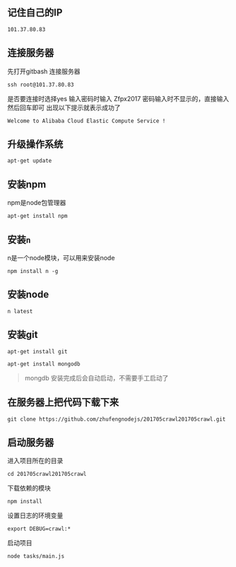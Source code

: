 ## 记住自己的IP
```
101.37.80.83
```

## 连接服务器
先打开gitbash
连接服务器
```
ssh root@101.37.80.83
```

是否要连接时选择yes
输入密码时输入 Zfpx2017
密码输入时不显示的，直接输入然后回车即可
出现以下提示就表示成功了

```
Welcome to Alibaba Cloud Elastic Compute Service !
```

## 升级操作系统
```
apt-get update
```

## 安装npm
npm是node包管理器
```
apt-get install npm
```

## 安装`n`
n是一个node模块，可以用来安装node
```
npm install n -g
```

## 安装node
```
n latest
```

## 安装git
```
apt-get install git
```

```
apt-get install mongodb
```
> mongdb 安装完成后会自动启动，不需要手工启动了

## 在服务器上把代码下载下来
```
git clone https://github.com/zhufengnodejs/201705crawl201705crawl.git
```

## 启动服务器
进入项目所在的目录
```
cd 201705crawl201705crawl
```
下载依赖的模块
```
npm install
```
设置日志的环境变量
```
export DEBUG=crawl:*
```
启动项目
```
node tasks/main.js
```


